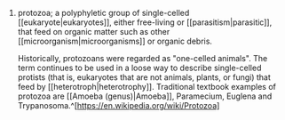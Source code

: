 1. protozoa; a polyphyletic group of single-celled [[eukaryote|eukaryotes]], either free-living or [[parasitism|parasitic]], that feed on organic matter such as other [[microorganism|microorganisms]] or organic debris.
   
   Historically, protozoans were regarded as "one-celled animals". The term continues to be used in a loose way to describe single-celled protists (that is, eukaryotes that are not animals, plants, or fungi) that feed by [[heterotroph|heterotrophy]]. Traditional textbook examples of protozoa are [[Amoeba (genus)|Amoeba]], Paramecium, Euglena and Trypanosoma.^[https://en.wikipedia.org/wiki/Protozoa]